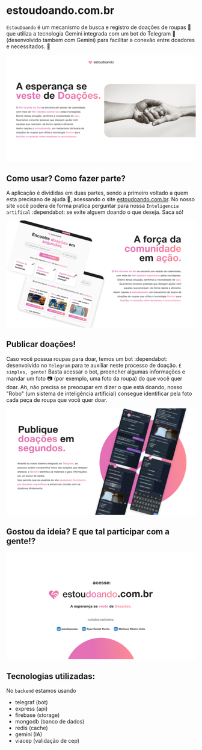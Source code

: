 # estoudoando.com.br

`EstouDoando` é um mecanismo de busca e registro de doações de roupas :tshirt: que utiliza a tecnologia Gemini integrada com um bot do Telegram :muscle: (desenvolvido tambem com Gemini) para facilitar a conexão entre doadores e necessitados. :open_hands:

![Capa](https://github.com/matheusribeiroavila/estoudoando/blob/main/resources/Insight.png)

## Como usar? Como fazer parte?

A aplicação é divididas em duas partes, sendo a primeiro voltado a quem esta precisano de ajuda :pray:, acessando o site [estoudoando.com.br](http://estoudoando.com.br/). No nosso site você podera de forma pratica perguntar para nossa `Inteligencia artifical` :dependabot: se exite alguem doando o que deseja. Saca só!

![Apresentação](https://github.com/matheusribeiroavila/estoudoando/blob/main/resources/Apresentacao.png)

## Publicar doações!

Caso você possua roupas para doar, temos um bot :dependabot: desenvolvido no `Telegram` para te auxiliar neste processo de doação. `É simples, gente!` Basta acessar o bot, preencher algumas informações e mandar um foto :camera: (por exemplo, uma foto da roupa) do que você quer doar. Ah, não precisa se preocupar em dizer o que está doando, nosso "Robo" (um sistema de inteligência artificial) consegue identificar pela foto cada peça de roupa que você quer doar.

![Telegram](https://github.com/matheusribeiroavila/estoudoando/blob/main/resources/Telegram.png)

## Gostou da ideia? E que tal participar com a gente!?

![Callback](https://github.com/matheusribeiroavila/estoudoando/blob/main/resources/Callback.png)

## Tecnologias utilizadas:

No `backend` estamos usando

-   telegraf (bot)
-   express (api)
-   firebase (storage)
-   mongodb (banco de dados)
-   redis (cache)
-   gemini (IA)
-   viacep (validação de cep)
